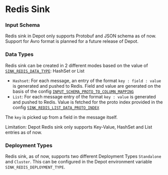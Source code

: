 # Redis Sink

### Input Schema
Redis  sink in Depot only supports Protobuf and JSON schema as of now. Support for Avro format is planned for a future release of Depot.

### Data Types
Redis sink can be created in 2 different modes based on the value of [`SINK_REDIS_DATA_TYPE`](../reference/configuration/redis.md#sink_redis_data_type): HashSet or List
  - `Hashset`: For each message, an entry of the format `key : field : value` is generated and pushed to Redis. Field and value are generated on the basis of the config [`INPUT_SCHEMA_PROTO_TO_COLUMN_MAPPING`](../reference/configuration/redis.md#sink_redis_hashset_field_to_column_mapping)
  - `List`: For each message entry of the format `key : value` is generated and pushed to Redis. Value is fetched for the proto index provided in the config [`SINK_REDIS_LIST_DATA_PROTO_INDEX`](../reference/configuration/redis.md#sink_redis_list_data_proto_index)

The `key` is picked up from a field in the message itself.

Limitation: Depot Redis sink only supports Key-Value, HashSet and List entries as of now.

### Deployment Types
Redis sink, as of now, supports two different Deployment Types `Standalone` and `Cluster`. This can be configured in the Depot environment variable `SINK_REDIS_DEPLOYMENT_TYPE`. 
